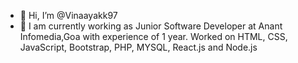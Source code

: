 - 👋 Hi, I’m @Vinaayakk97
- 👀 I am currently working as Junior Software Developer at Anant Infomedia,Goa with experience of 1 year. Worked on HTML, CSS, JavaScript, Bootstrap, PHP, MYSQL, React.js and Node.js
 
<!---
Vinaayakk97/Vinaayakk97 is a ✨ special ✨ repository because its `README.md` (this file) appears on your GitHub profile.
You can click the Preview link to take a look at your changes.
--->
